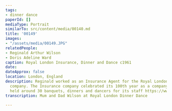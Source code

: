 ```yaml
---
tags:
- dinner dance
paperId: []
mediaType: Portrait
similarTo: src/content/media/00140.md
title: '00149'
images:
- "/assets/media/00149.JPG"
relatedPeople:
- Reginald Arthur Wilson
- Doris Adeline Ward
caption: Royal London Insurance, Dinner and Dance c1961
date: 
dateApprox: false
location: London, England
description: Reginald worked as an Insurance Agent for the Royal London insurance
  company. The Insurance company celebrated its 100th year as a company in 1961 and
  held around 30 banquets, dinners and dancers for its staff https://www.royallondon.com/about-us/our-history/company-timeline/
transcription: Mum and Dad Wilson at Royal London Dinner Dance

---
```

